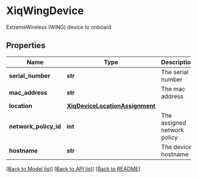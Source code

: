 # XiqWingDevice

ExtremeWireless (WiNG) device to onboard
## Properties
Name | Type | Description | Notes
------------ | ------------- | ------------- | -------------
**serial_number** | **str** | The serial number | 
**mac_address** | **str** | The mac address | 
**location** | [**XiqDeviceLocationAssignment**](XiqDeviceLocationAssignment.md) |  | 
**network_policy_id** | **int** | The assigned network policy | [optional] 
**hostname** | **str** | The device hostname | [optional] 

[[Back to Model list]](../README.md#documentation-for-models) [[Back to API list]](../README.md#documentation-for-api-endpoints) [[Back to README]](../README.md)



